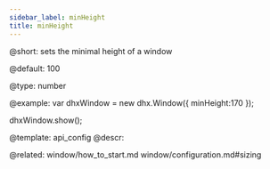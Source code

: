 ```yaml
---
sidebar_label: minHeight
title: minHeight
---          
```


@short: 
sets the minimal height of a window


@default:
100


@type: number

@example: 
var dhxWindow = new dhx.Window({
    minHeight:170
});

dhxWindow.show();


@template:	api_config
@descr: 

@related: window/how_to_start.md
window/configuration.md#sizing

